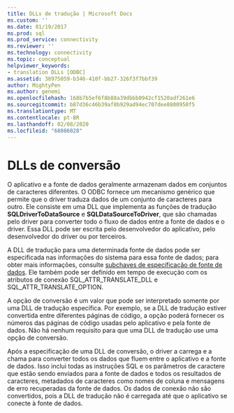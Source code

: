 ```yaml
---
title: DLLs de tradução | Microsoft Docs
ms.custom: ''
ms.date: 01/19/2017
ms.prod: sql
ms.prod_service: connectivity
ms.reviewer: ''
ms.technology: connectivity
ms.topic: conceptual
helpviewer_keywords:
- translation DLLs [ODBC]
ms.assetid: 38975059-b346-410f-bb27-326f3f7bbf39
author: MightyPen
ms.author: genemi
ms.openlocfilehash: 168b7b5ef6f8b88a39dbbb0942cf1520adf261e6
ms.sourcegitcommit: b87d36c46b39af8b929ad94ec707dee8800950f5
ms.translationtype: MT
ms.contentlocale: pt-BR
ms.lasthandoff: 02/08/2020
ms.locfileid: "68086028"
---
```

# <a name="translation-dlls"></a>DLLs de conversão
O aplicativo e a fonte de dados geralmente armazenam dados em conjuntos de caracteres diferentes. O ODBC fornece um mecanismo genérico que permite que o driver traduza dados de um conjunto de caracteres para outro. Ele consiste em uma DLL que implementa as funções de tradução **SQLDriverToDataSource** e **SQLDataSourceToDriver**, que são chamadas pelo driver para converter todo o fluxo de dados entre a fonte de dados e o driver. Essa DLL pode ser escrita pelo desenvolvedor do aplicativo, pelo desenvolvedor do driver ou por terceiros.  
  
 A DLL de tradução para uma determinada fonte de dados pode ser especificada nas informações do sistema para essa fonte de dados; para obter mais informações, consulte [subchaves de especificação de fonte de dados](../../../odbc/reference/install/data-source-specification-subkeys.md). Ele também pode ser definido em tempo de execução com os atributos de conexão SQL_ATTR_TRANSLATE_DLL e SQL_ATTR_TRANSLATE_OPTION.  
  
 A opção de conversão é um valor que pode ser interpretado somente por uma DLL de tradução específica. Por exemplo, se a DLL de tradução estiver convertida entre diferentes páginas de código, a opção poderá fornecer os números das páginas de código usadas pelo aplicativo e pela fonte de dados. Não há nenhum requisito para que uma DLL de tradução use uma opção de conversão.  
  
 Após a especificação de uma DLL de conversão, o driver a carrega e a chama para converter todos os dados que fluem entre o aplicativo e a fonte de dados. Isso inclui todas as instruções SQL e os parâmetros de caractere que estão sendo enviados para a fonte de dados e todos os resultados de caracteres, metadados de caracteres como nomes de coluna e mensagens de erro recuperadas da fonte de dados. Os dados de conexão não são convertidos, pois a DLL de tradução não é carregada até que o aplicativo se conecte à fonte de dados.
